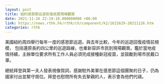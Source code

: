 ```yaml
---
layout: post
title: 紐約感恩節巡遊恢復民眾現場觀賞
date: 2021-11-26 22:19:18.000000000 +08:00
link: https://news.rthk.hk/rthk/ch/component/k2/1621629-20211126.htm
categories: rthk
---
```


美國紐約周四舉行每年一度的感恩節巡遊。與去年比較，今年的巡遊回復疫情前規模， 包括還原長約四公里的巡遊路線，也重新容許市民到現場觀賞。鑑於當地疫情持續，主辦單位要求所有工作人員必須完成接種新冠疫苗，並鼓勵到場市民戴口罩。

總統拜登與第一夫人發表視像賀詞，感謝駐外美軍在感恩節這個團聚的日子，仍為國家付出並緊守崗位。拜登也慰問所有失去摯親的人，表示會為他們代禱。
